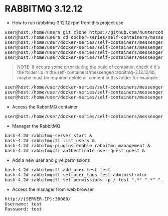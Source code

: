 # RABBITMQ 3.12.12

- How to run rabbitmq-3.12.12 rpm from this project use

<pre>
user@host:/home/user$ git clone https://github.com/huntercodexs/docker-series.git .
user@host:/home/user$ cd docker-series/self-containers/messenger/rabbitmq-3.12.12
user@host:/home/user/docker-series/self-containers/messenger/rabbitmq-3.12.12$ docker network create open_network
user@host:/home/user/docker-series/self-containers/messenger/rabbitmq-3.12.12$ docker-compose up --build
user@host:/home/user/docker-series/self-containers/messenger/rabbitmq-3.12.12$ [Ctrl+C]
user@host:/home/user/docker-series/self-containers/messenger/rabbitmq-3.12.12$ docker-compose start
</pre>

> NOTE: If occurs some error during the build of container, check if it's the folder lib in the 
> self-containers/messenger/rabbitmq-3.12.12/lib, maybe must be required delete all content in this folder
> for example:

<pre>
user@host:/home/user/docker-series/self-containers/messenger/rabbitmq-3.12.12$ cd lib
user@host:/home/user/docker-series/self-containers/messenger/rabbitmq-3.12.12$ rm -rf .*
user@host:/home/user/docker-series/self-containers/messenger/rabbitmq-3.12.12$ rm -rf *
</pre>

- Access the RabbitMQ container

<pre>
user@host:/home/user/docker-series/self-containers/messenger/rabbitmq-3.12.12$ docker exec -it rabbitmq-3.12.12 /bin/bash
</pre>

- Manager the RabbitMQ
<pre>
bash-4.2# rabbitmq-server start &
bash-4.2# rabbitmqctl list_users &
bash-4.2# rabbitmq-plugins enable rabbitmq_management &
bash-4.2# rabbitmqctl authenticate_user guest guest &
</pre>  

- Add a new user and give permissions
<pre>
bash-4.2# rabbitmqctl add_user test test
bash-4.2# rabbitmqctl set_user_tags test administrator
bash-4.2# rabbitmqctl set_permissions -p / test ".*" ".*" ".*"
</pre>

- Access the manager from web browser
<pre>
http://{SERVER-IP}:38080/
Username: test
Password: test
</pre>
